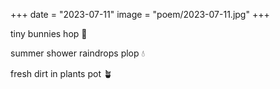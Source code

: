 +++
date = "2023-07-11"
image = "poem/2023-07-11.jpg"
+++

tiny bunnies hop 🐇

summer shower raindrops plop 💧

fresh dirt in plants pot 🪴
